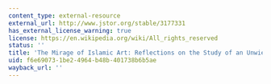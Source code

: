 ```yaml
---
content_type: external-resource
external_url: http://www.jstor.org/stable/3177331
has_external_license_warning: true
license: https://en.wikipedia.org/wiki/All_rights_reserved
status: ''
title: 'The Mirage of Islamic Art: Reflections on the Study of an Unwieldy Field'
uid: f6e69073-1be2-4964-b48b-401738b6b5ae
wayback_url: ''
---
```

